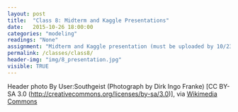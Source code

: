 ```yaml
---
layout: post
title:  "Class 8: Midterm and Kaggle Presentations"
date:   2015-10-26 18:00:00
categories: "modeling"
readings: "None"
assignment: "Midterm and Kaggle presentation (must be uploaded by 10/23)"
permalink: /classes/class8/
header-img: "img/8_presentation.jpg"
visible: TRUE
---
```

Header photo By User:Southgeist (Photograph by Dirk Ingo Franke) [CC BY-SA 3.0 (http://creativecommons.org/licenses/by-sa/3.0)], via [Wikimedia Commons](https://upload.wikimedia.org/wikipedia/commons/7/78/Frank_Schulenburg_giving_a_presentation_at_Wikimania_2011.jpg)